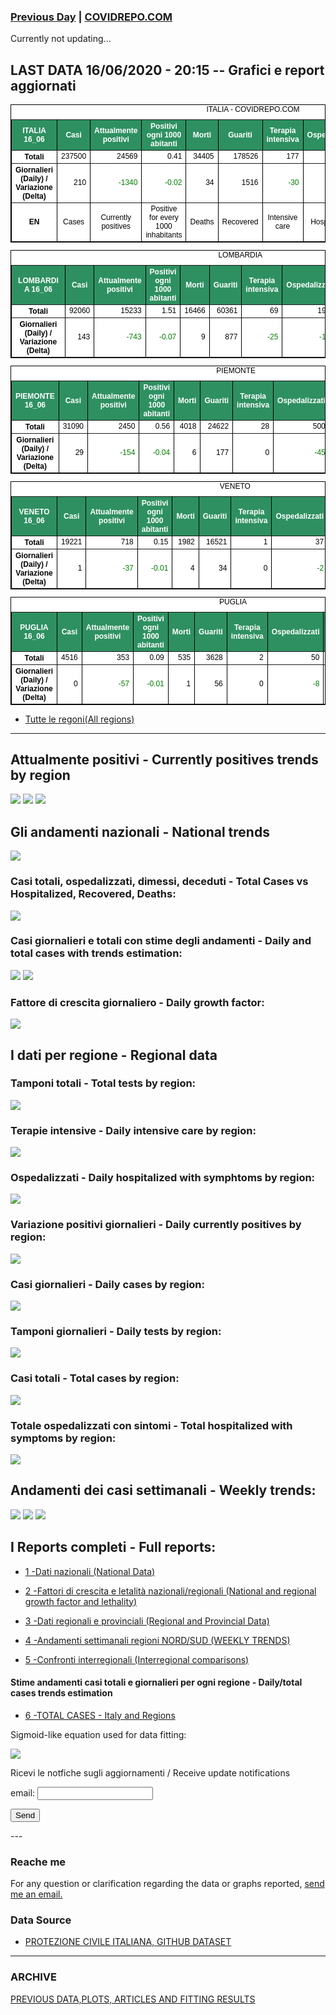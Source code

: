 <!-- start -->
### [Previous Day](/index_14_06.md) | <a href="https://marcelchiarello.github.io/showdata/">COVIDREPO.COM</a>
Currently not updating...
## LAST DATA 16/06/2020 - 20:15 -- Grafici e report aggiornati

<table style=" color:black; font-size:12; font-family:arial; text-align:center; " cellpadding="2.5" cellspacing="0" border="1" bordercolor="black" bgcolor="#FFFFFF">
<caption>ITALIA - COVIDREPO.COM</caption>
<tr style="color:#FFFFFF;background:#2E9061">
<th>ITALIA 16_06</th>
<th>Casi</th>
<th>Attualmente positivi</th>
<th>Positivi ogni 1000 abitanti</th>
<th>Morti</th>
<th>Guariti</th>
<th>Terapia intensiva</th>
<th>Ospedalizzati</th>
<th>Ricoverati con sintomi</th>
<th>Isolamento domiciliare</th>
<th>Tamponi</th>
</tr>
<tr>
<th>Totali</th>
<td align="right"> 237500</td>
<td align="right"> 24569</td>
<td align="right"> 0.41</td>
<td align="right"> 34405</td>
<td align="right"> 178526</td>
<td align="right"> 177</td>
<td align="right"> 3478</td>
<td align="right"> 3301</td>
<td align="right"> 21091</td>
<td align="right"> 4695707</td>
</tr>
<tr>
<th>Giornalieri (Daily) / Variazione (Delta)</th>
<td align="right"> 210</td>
<td align="right" style=" color:green; "> -1340</td>
<td align="right" style=" color:green; "> -0.02</td>
<td align="right"> 34</td>
<td align="right"> 1516</td>
<td align="right" style=" color:green; "> -30</td>
<td align="right" style=" color:green; "> -218</td>
<td align="right" style=" color:green; "> -188</td>
<td align="right" style=" color:green; "> -1122</td>
<td align="right"> 46882</td>
</tr>
<tr>
<th>EN</th>
<td>Cases</td>
<td>Currently positives</td>
<td>Positive for every 1000 inhabitants</td>
<td>Deaths</td>
<td>Recovered</td>
<td>Intensive care</td>
<td>Hospitalized</td>
<td>Hospitalized with symptoms</td>
<td>Home isolation</td>
<td>Tests</td>
</tr>
</table>

<table style=" color:black; font-size:12; font-family:arial; text-align:center; " cellpadding="2.5" cellspacing="0" border="1" bordercolor="black" bgcolor="#FFFFFF">
<caption>LOMBARDIA</caption>
<tr style="color:#FFFFFF;background:#2E9061">
<th>LOMBARDIA 16_06</th>
<th>Casi</th>
<th>Attualmente positivi</th>
<th>Positivi ogni 1000 abitanti</th>
<th>Morti</th>
<th>Guariti</th>
<th>Terapia intensiva</th>
<th>Ospedalizzati</th>
<th>Ricoverati con sintomi</th>
<th>Isolamento domiciliare</th>
<th>Tamponi</th>
</tr>
<tr>
<th>Totali</th>
<td align="right"> 92060</td>
<td align="right"> 15233</td>
<td align="right"> 1.51</td>
<td align="right"> 16466</td>
<td align="right"> 60361</td>
<td align="right"> 69</td>
<td align="right"> 1971</td>
<td align="right"> 1902</td>
<td align="right"> 13262</td>
<td align="right"> 906322</td>
</tr>
<tr>
<th>Giornalieri (Daily) / Variazione (Delta)</th>
<td align="right"> 143</td>
<td align="right" style=" color:green; "> -743</td>
<td align="right" style=" color:green; "> -0.07</td>
<td align="right"> 9</td>
<td align="right"> 877</td>
<td align="right" style=" color:green; "> -25</td>
<td align="right" style=" color:green; "> -141</td>
<td align="right" style=" color:green; "> -116</td>
<td align="right" style=" color:green; "> -602</td>
<td align="right"> 7044</td>
</tr>
</table>

<table style=" color:black; font-size:12; font-family:arial; text-align:center; " cellpadding="2.5" cellspacing="0" border="1" bordercolor="black" bgcolor="#FFFFFF">
<caption>PIEMONTE</caption>
<tr style="color:#FFFFFF;background:#2E9061">
<th>PIEMONTE 16_06</th>
<th>Casi</th>
<th>Attualmente positivi</th>
<th>Positivi ogni 1000 abitanti</th>
<th>Morti</th>
<th>Guariti</th>
<th>Terapia intensiva</th>
<th>Ospedalizzati</th>
<th>Ricoverati con sintomi</th>
<th>Isolamento domiciliare</th>
<th>Tamponi</th>
</tr>
<tr>
<th>Totali</th>
<td align="right"> 31090</td>
<td align="right"> 2450</td>
<td align="right"> 0.56</td>
<td align="right"> 4018</td>
<td align="right"> 24622</td>
<td align="right"> 28</td>
<td align="right"> 500</td>
<td align="right"> 472</td>
<td align="right"> 1950</td>
<td align="right"> 372948</td>
</tr>
<tr>
<th>Giornalieri (Daily) / Variazione (Delta)</th>
<td align="right"> 29</td>
<td align="right" style=" color:green; "> -154</td>
<td align="right" style=" color:green; "> -0.04</td>
<td align="right"> 6</td>
<td align="right"> 177</td>
<td align="right"> 0</td>
<td align="right" style=" color:green; "> -45</td>
<td align="right" style=" color:green; "> -45</td>
<td align="right" style=" color:green; "> -109</td>
<td align="right"> 3654</td>
</tr>
</table>

<table style=" color:black; font-size:12; font-family:arial; text-align:center; " cellpadding="2.5" cellspacing="0" border="1" bordercolor="black" bgcolor="#FFFFFF">
<caption>VENETO</caption>
<tr style="color:#FFFFFF;background:#2E9061">
<th>VENETO 16_06</th>
<th>Casi</th>
<th>Attualmente positivi</th>
<th>Positivi ogni 1000 abitanti</th>
<th>Morti</th>
<th>Guariti</th>
<th>Terapia intensiva</th>
<th>Ospedalizzati</th>
<th>Ricoverati con sintomi</th>
<th>Isolamento domiciliare</th>
<th>Tamponi</th>
</tr>
<tr>
<th>Totali</th>
<td align="right"> 19221</td>
<td align="right"> 718</td>
<td align="right"> 0.15</td>
<td align="right"> 1982</td>
<td align="right"> 16521</td>
<td align="right"> 1</td>
<td align="right"> 37</td>
<td align="right"> 36</td>
<td align="right"> 681</td>
<td align="right"> 826192</td>
</tr>
<tr>
<th>Giornalieri (Daily) / Variazione (Delta)</th>
<td align="right"> 1</td>
<td align="right" style=" color:green; "> -37</td>
<td align="right" style=" color:green; "> -0.01</td>
<td align="right"> 4</td>
<td align="right"> 34</td>
<td align="right"> 0</td>
<td align="right" style=" color:green; "> -2</td>
<td align="right" style=" color:green; "> -2</td>
<td align="right" style=" color:green; "> -35</td>
<td align="right"> 9128</td>
</tr>
</table>

<table style=" color:black; font-size:12; font-family:arial; text-align:center; " cellpadding="2.5" cellspacing="0" border="1" bordercolor="black" bgcolor="#FFFFFF">
<caption>PUGLIA</caption>
<tr style="color:#FFFFFF;background:#2E9061">
<th>PUGLIA 16_06</th>
<th>Casi</th>
<th>Attualmente positivi</th>
<th>Positivi ogni 1000 abitanti</th>
<th>Morti</th>
<th>Guariti</th>
<th>Terapia intensiva</th>
<th>Ospedalizzati</th>
<th>Ricoverati con sintomi</th>
<th>Isolamento domiciliare</th>
<th>Tamponi</th>
</tr>
<tr>
<th>Totali</th>
<td align="right"> 4516</td>
<td align="right"> 353</td>
<td align="right"> 0.09</td>
<td align="right"> 535</td>
<td align="right"> 3628</td>
<td align="right"> 2</td>
<td align="right"> 50</td>
<td align="right"> 48</td>
<td align="right"> 303</td>
<td align="right"> 151482</td>
</tr>
<tr>
<th>Giornalieri (Daily) / Variazione (Delta)</th>
<td align="right"> 0</td>
<td align="right" style=" color:green; "> -57</td>
<td align="right" style=" color:green; "> -0.01</td>
<td align="right"> 1</td>
<td align="right"> 56</td>
<td align="right"> 0</td>
<td align="right" style=" color:green; "> -8</td>
<td align="right" style=" color:green; "> -8</td>
<td align="right" style=" color:green; "> -49</td>
<td align="right"> 2855</td>
</tr>
</table>

- [Tutte le regoni(All regions)](/Tables/regionsTable_15_06.md)

---

## Attualmente positivi - Currently positives trends by region
<img src="https://covidrepo.com/RUN_15_06/RUN4/RUN_INTEREGION_16.png">
<img src="https://covidrepo.com/RUN_15_06/RUN4/RUN_INTEREGION_17.png">
<img src="https://covidrepo.com/RUN_15_06/RUN4/RUN_INTEREGION_18.png">

## Gli andamenti nazionali - National trends
<img src="https://marcelchiarello.github.io/showdata/RUN_15_06/RUN0/RUN_DATA_ITALIA_01.png">

### Casi totali, ospedalizzati, dimessi, deceduti - Total Cases vs Hospitalized, Recovered, Deaths:
<img src="https://marcelchiarello.github.io/showdata/RUN_15_06/RUN0/RUN_DATA_ITALIA_02.png">

### Casi giornalieri e totali con stime degli andamenti - Daily and total cases with trends estimation:
<img src="https://marcelchiarello.github.io/showdata/RUN_15_06/RUN1/RUN_DATA_FIT_TOTAL_CASES_ITALY_REGIONS_01.png">
<img src="https://marcelchiarello.github.io/showdata/RUN_15_06/RUN1/RUN_DATA_FIT_TOTAL_CASES_ITALY_REGIONS_02.png">

### Fattore di crescita giornaliero - Daily growth factor:
<img src="https://marcelchiarello.github.io/showdata/RUN_15_06/RUN6/RUN_FACTORS_01.png">

## I dati per regione - Regional data

### Tamponi totali - Total tests by region:
<img src="https://marcelchiarello.github.io/showdata/RUN_15_06/RUN4/RUN_INTEREGION_02.png">

### Terapie intensive - Daily intensive care by region:
<img src="https://marcelchiarello.github.io/showdata/RUN_15_06/RUN4/RUN_INTEREGION_13.png">

### Ospedalizzati - Daily hospitalized with symphtoms by region:
<img src="https://marcelchiarello.github.io/showdata/RUN_15_06/RUN4/RUN_INTEREGION_14.png">

### Variazione positivi giornalieri - Daily currently positives by region:
<img src="https://marcelchiarello.github.io/showdata/RUN_15_06/RUN4/RUN_INTEREGION_15.png">

### Casi giornalieri - Daily cases by region:
<img src="https://marcelchiarello.github.io/showdata/RUN_15_06/RUN4/RUN_INTEREGION_11.png">

### Tamponi giornalieri - Daily tests by region:
<img src="https://marcelchiarello.github.io/showdata/RUN_15_06/RUN4/RUN_INTEREGION_12.png">

### Casi totali - Total cases by region:
<img src="https://marcelchiarello.github.io/showdata/RUN_15_06/RUN4/RUN_INTEREGION_01.png">

### Totale ospedalizzati con sintomi - Total hospitalized with symptoms by region:
<img src="https://marcelchiarello.github.io/showdata/RUN_15_06/RUN4/RUN_INTEREGION_05.png">

## Andamenti dei casi settimanali - Weekly trends:
<img src="https://marcelchiarello.github.io/showdata/RUN_15_06/RUN5/RUN_NEWTRENDS_01.png">
<img src="https://marcelchiarello.github.io/showdata/RUN_15_06/RUN5/RUN_NEWTRENDS_02.png">
<img src="https://marcelchiarello.github.io/showdata/RUN_15_06/RUN5/RUN_NEWTRENDS_03.png">

## I Reports completi - Full reports:

- [1 -Dati nazionali (National Data)](/RUN_15_06/RUN0/RUN.html)

- [2 -Fattori di crescita e letalità nazionali/regionali (National and regional growth factor and lethality)](/RUN_15_06/RUN6/RUN.html)

- [3 -Dati regionali e provinciali (Regional and Provincial Data)](/RUN_15_06/RUN2/RUN.html)

- [4 -Andamenti settimanali regioni NORD/SUD (WEEKLY TRENDS)](/RUN_15_06/RUN5/RUN.html)

- [5 -Confronti interregionali (Interregional comparisons)](/RUN_15_06/RUN4/RUN.html)

#### Stime andamenti casi totali e giornalieri per ogni regione - Daily/total cases trends estimation

- [6 -TOTAL CASES - Italy and Regions](/RUN_15_06/RUN1/RUN.html)

Sigmoid-like equation used for data fitting:

<img src="https://latex.codecogs.com/svg.latex?Sig = \frac{a}{e^{b(x+c)} + a_1e^{b_1(x+c_1)} - d}" border="0"/>

Ricevi le notfiche sugli aggiornamenti / Receive update notifications
<form
action="https://formspree.io/mgenvwep"
method="POST"
>
<label>
email:
<input type="text" name="_replyto">
</label>

<!-- your other form fields go here -->

<button type="submit">Send</button>
</form>
---

### Reache me

For any question or clarification regarding the data or graphs reported, <a href="mailto:marcello.chiarello@outlook.com">send me an email.</a>


### Data Source

- [PROTEZIONE CIVILE ITALIANA, GITHUB DATASET](https://github.com/pcm-dpc/COVID-19)

---

### ARCHIVE
[PREVIOUS DATA,PLOTS, ARTICLES AND FITTING RESULTS](/archive.md)
